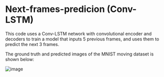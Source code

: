 # Next-frames-predicion (Conv-LSTM)
This code uses a Conv-LSTM network with convolutional encoder and decoders to train a model that inputs 5 previous frames, and uses them to predict the next 3 frames. 

The ground truth and predicted images of the MNIST moving dataset is shown below:

![image](https://user-images.githubusercontent.com/97519387/195119113-015d1735-ef46-41ec-8904-3c0044e60c67.png)

